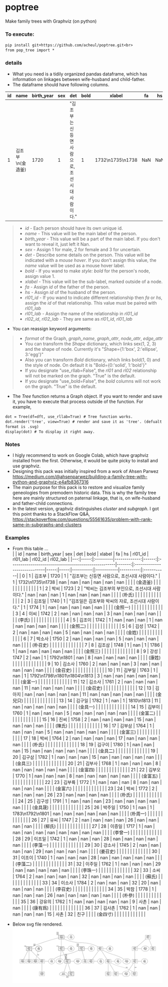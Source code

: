 # poptree
Make family trees with Graphviz (on python)
  
### To execute:
```
pip install git+https://github.com/acheul/poptree.git<br>
from pop_tree import *
```  

### details
* What you need is a tidily organized pandas dataframe, which has information on linkages between wife-husband and child-father.
* The dataframe should have following columns.  
  
|id|name|birth_year|sex|det|bold|xlabel|fa|hs|rl01_id|rl01_lab|rl02_id|rl02_lab|
|--|--|--|--|--|--|--|--|--|--|--|--|--|
|1|김조부\n(金造釜)|1720|1|"김조부는 신등면 사람으로, 조선시대 사람이다."|1|1732\n1735\n1738|NaN|NaN|NaN|NaN|NaN|NaN|  
  
> * *id* - Each person should have its own unique id.
> * *name* - This value will be the main label of the person.
> * *birth_year* - This value will be a part of the main label. If you don't want to reveal it, just left it Nan.
> * *sex* - Assign 1 for male, 2 for female and 3 for uncertain.
> * *det* - Describe some details on the person. This value will be indicated with a *mouse hover*. If you don't assign this value, the *name* value will be used as a mouse hover label.
> * *bold* - If you wand to make *style: bold* for the person's node, assign value 1.
> * *xlabel* - This value will be the sub-label, marked outside of a node.
> * *fa* - Assign *id* of the father of the person.
> * *hs* - Assign *id* of the husband of the person.
> * *rl01_id* - If you wand to indicate different relationship then *fa* or *hs*, assign the *id* of that relationship. This value must be paired with *rl01_lab*
> * *rl01_lab* - Assign the name of the relationship in *rl01_id*
> * *rl02_id*, *rl02_lab* - They are same as *rl01_id*, *rl01_lab*  
  
* You can reassign keyword arguments:
> * *format* of the Graph, *graph_name*, *graph_attr*, *node_attr*, *edge_attr*
> * You can transform the *Shape* dictionary, which links sex(1, 2, 3) and the shape of node. Currently it's "Shape={1:'box', 2:'ellipse', 3:'egg'}"
> * Also you can transform *Bold* dictionary, which links bold(1, 0) and the style of node. On default it is "Bold={0:'solid', 1:'bold'}"
> * If you designate "use_rllab=False", the *rl01* and *rl02* relationship will not be marked on the graph. "True" is the default.
> * If you designate "use_bold=False", the *bold* columns will not work on the graph. "True" is the default.

* The *Tree* function returns a Graph object. If you want to render and save it, you have to execute that process outside of the function. For example,
```
dot = Tree(df=dft, use_rllab=True) # Tree function works.
dot.render('tree', view=True) # render and save it as 'tree'. (defualt format is .svg)
display(dot) # To display it right away.
```
  
### Notes
* I higly recommend to work on Google Colab, which have graphviz installed from the first. Otherwise, it would be quite picky to install and use graphviz.  
* Designing this pack was initially inspired from a work of Ahsen Parwez https://medium.com/@ahsenparwez/building-a-family-tree-with-python-and-graphviz-e4afb8367316
* The main purpose for this pack is to restore and visualize family geneologies from premodern historic data. This is why the family tree here are mainly structured on paternal linkage, that is, on wife-husband and father-child connections.
* In the latest version, graphviz distinguishes *cluster* and *subgraph*. I got this point thanks to a StackFlow Q&A, https://stackoverflow.com/questions/55561635/problem-with-rank-same-in-subgraphs-and-clusters
  
### Examples
* From this table ...  
|    |   id | name     |   birth_year |   sex | det                                                 |   bold | xlabel                       |   fa |   hs |   rl01_id | rl01_lab   |   rl02_id | rl02_lab   |
|---:|-----:|:---------|-------------:|------:|:----------------------------------------------------|-------:|:-----------------------------|-----:|-----:|----------:|:-----------|----------:|:-----------|
|  0 |    1 | 김조부   |         1720 |     1 | "김조부는 신등면 사람으로, 조선시대 사람이다."      |      1 | 1732\n1735\n1738             |  nan |  nan |       nan | nan        |       nan | nan        |
|    |      | (金造釜) |              |       |                                                     |        |                              |      |      |           |            |           |            |
|  1 |    2 | 박씨     |         1723 |     2 | "박씨는 김조부의 부인으로, 조선시대 사람이다."      |    nan | nan                          |  nan |    1 |       nan | nan        |       nan | nan        |
|    |      | (朴氏)   |              |       |                                                     |        |                              |      |      |           |            |           |            |
|  2 |    3 | 김조일   |         1740 |     1 | "김조일은 김조부와 박씨의 자로, 조선시대 사람이다." |      1 | 1774                         |    1 |  nan |       nan | nan        |       nan | nan        |
|    |      | (金照一) |              |       |                                                     |        |                              |      |      |           |            |           |            |
|  3 |    4 | 이씨     |         1742 |     2 | nan                                                 |    nan | nan                          |  nan |    3 |       nan | nan        |       nan | nan        |
|    |      | (李氏)   |              |       |                                                     |        |                              |      |      |           |            |           |            |
|  4 |    5 | 김조이   |         1742 |     1 | nan                                                 |    nan | nan                          |    1 |  nan |       nan | nan        |       nan | nan        |
|    |      | (金照二) |              |       |                                                     |        |                              |      |      |           |            |           |            |
|  5 |    6 | 김성     |         1742 |     2 | nan                                                 |    nan | nan                          |  nan |    5 |       nan | nan        |       nan | nan        |
|    |      | (金姓)   |              |       |                                                     |        |                              |      |      |           |            |           |            |
|  6 |    7 | 박소사   |         1750 |     2 | nan                                                 |    nan | nan                          |  nan |    5 |       nan | nan        |       nan | nan        |
|    |      | (朴召史) |              |       |                                                     |        |                              |      |      |           |            |           |            |
|  7 |    8 | 김조삼   |         1748 |     1 | nan                                                 |      1 | 1786                         |    1 |  nan |       nan | nan        |       nan | nan        |
|    |      | (金照三) |              |       |                                                     |        |                              |      |      |           |            |           |            |
|  8 |    9 | 강성     |         1747 |     2 | nan                                                 |      1 | 1792\n1801                   |  nan |    8 |       nan | nan        |       nan | nan        |
|    |      | (康姓)   |              |       |                                                     |        |                              |      |      |           |            |           |            |
|  9 |   10 | 김소사   |         1760 |     2 | nan                                                 |    nan | nan                          |    3 |  nan |       nan | nan        |       nan | nan        |
|    |      | (金召史) |              |       |                                                     |        |                              |      |      |           |            |           |            |
| 10 |   11 | 김부일   |         1763 |     1 | nan                                                 |      1 | 1792\n1798\n1801\n1804\n1813 |    3 |  nan |       nan | nan        |       nan | nan        |
|    |      | (金富一) |              |       |                                                     |        |                              |      |      |           |            |           |            |
| 11 |   12 | 김소사   |         1761 |     2 | nan                                                 |    nan | nan                          |  nan |   11 |       nan | nan        |       nan | nan        |
|    |      | (金召史) |              |       |                                                     |        |                              |      |      |           |            |           |            |
| 12 |   13 | 김아지   |          nan |   nan | nan                                                 |    nan | nan                          |   11 |  nan |       nan | nan        |       nan | nan        |
|    |      | (金兒只) |              |       |                                                     |        |                              |      |      |           |            |           |            |
| 13 |   14 | 김구일   |         1782 |     1 | nan                                                 |      1 | 1810\n1813                   |   11 |  nan |       nan | nan        |       nan | nan        |
|    |      | (金具一) |              |       |                                                     |        |                              |      |      |           |            |           |            |
| 14 |   15 | 김부이   |         1760 |     1 | nan                                                 |    nan | nan                          |    5 |  nan |       nan | nan        |       nan | nan        |
|    |      | (金富二) |              |       |                                                     |        |                              |      |      |           |            |           |            |
| 15 |   16 | 진씨     |         1758 |     2 | nan                                                 |    nan | nan                          |  nan |   15 |       nan | nan        |       nan | nan        |
|    |      | (陳氏)   |              |       |                                                     |        |                              |      |      |           |            |           |            |
| 16 |   17 | 김부삼   |         1764 |     1 | nan                                                 |    nan | nan                          |    5 |  nan |       nan | nan        |       nan | nan        |
|    |      | (金富三) |              |       |                                                     |        |                              |      |      |           |            |           |            |
| 17 |   18 | 박씨     |         1764 |     2 | nan                                                 |    nan | nan                          |  nan |   17 |       nan | nan        |       nan | nan        |
|    |      | (朴氏)   |              |       |                                                     |        |                              |      |      |           |            |           |            |
| 18 |   19 | 김구이   |         1780 |     1 | nan                                                 |    nan | nan                          |   15 |  nan |       nan | nan        |       nan | nan        |
|    |      | (金具二) |              |       |                                                     |        |                              |      |      |           |            |           |            |
| 19 |   20 | 김구삼   |         1782 |     1 | nan                                                 |    nan | nan                          |   15 |  nan |       nan | nan        |       nan | nan        |
|    |      | (金具三) |              |       |                                                     |        |                              |      |      |           |            |           |            |
| 20 |   21 | 김부사   |         1768 |     1 | nan                                                 |    nan | nan                          |    8 |  nan |       nan | nan        |       nan | nan        |
|    |      | (金富四) |              |       |                                                     |        |                              |      |      |           |            |           |            |
| 21 |   22 | 김부오   |         1770 |     1 | nan                                                 |    nan | nan                          |    8 |  nan |       nan | nan        |       nan | nan        |
|    |      | (金富五) |              |       |                                                     |        |                              |      |      |           |            |           |            |
| 22 |   23 | 김부륙   |         1772 |     1 | nan                                                 |    nan | nan                          |    8 |  nan |       nan | nan        |       nan | nan        |
|    |      | (金富六) |              |       |                                                     |        |                              |      |      |           |            |           |            |
| 23 |   24 | 박씨     |         1772 |     2 | nan                                                 |    nan | nan                          |   26 |   23 |       nan | nan        |       nan | nan        |
|    |      | (朴氏)   |              |       |                                                     |        |                              |      |      |           |            |           |            |
| 24 |   25 | 김구성   |         1791 |     1 | nan                                                 |    nan | nan                          |   23 |  nan |       nan | nan        |       nan | nan        |
|    |      | (金具晟) |              |       |                                                     |        |                              |      |      |           |            |           |            |
| 25 |   26 | 박주일   |         1750 |     1 | nan                                                 |      1 | 1783\n1792\n1801             |  nan |  nan |       nan | nan        |       nan | nan        |
|    |      | (朴周一) |              |       |                                                     |        |                              |      |      |           |            |           |            |
| 26 |   27 | 유씨     |         1747 |     2 | nan                                                 |    nan | nan                          |  nan |   26 |       nan | nan        |       nan | nan        |
|    |      | (柳氏)   |              |       |                                                     |        |                              |      |      |           |            |           |            |
| 27 |   28 | 이증일   |         1717 |     1 | nan                                                 |    nan | nan                          |  nan |  nan |       nan | nan        |       nan | nan        |
|    |      | (李曾一) |              |       |                                                     |        |                              |      |      |           |            |           |            |
| 28 |   29 | 이조일   |         1742 |     1 | nan                                                 |    nan | nan                          |   28 |  nan |       nan | nan        |       nan | nan        |
|    |      | (李藻一) |              |       |                                                     |        |                              |      |      |           |            |           |            |
| 29 |   30 | 강소사   |         1745 |     2 | nan                                                 |    nan | nan                          |  nan |   29 |       nan | nan        |       nan | nan        |
|    |      | (姜召史) |              |       |                                                     |        |                              |      |      |           |            |           |            |
| 30 |   31 | 이조이   |         1740 |     1 | nan                                                 |    nan | nan                          |   28 |  nan |       nan | nan        |       nan | nan        |
|    |      | (李藻二) |              |       |                                                     |        |                              |      |      |           |            |           |            |
| 31 |   32 | 이주일   |         1762 |     1 | nan                                                 |    nan | nan                          |   29 |  nan |       nan | nan        |       nan | nan        |
|    |      | (李珠一) |              |       |                                                     |        |                              |      |      |           |            |           |            |
| 32 |   33 | 소씨     |         1764 |     2 | nan                                                 |    nan | nan                          |  nan |   32 |       nan | nan        |       nan | nan        |
|    |      | (蘇氏)   |              |       |                                                     |        |                              |      |      |           |            |           |            |
| 33 |   34 | 이소사   |         1784 |     2 | nan                                                 |    nan | nan                          |   32 |   20 |       nan | nan        |       nan | nan        |
|    |      | (李召史) |              |       |                                                     |        |                              |      |      |           |            |           |            |
| 34 |   35 | 박참     |         1778 |     1 | nan                                                 |    nan | nan                          |   26 |  nan |       nan | nan        |       nan | nan        |
|    |      | (朴參)   |              |       |                                                     |        |                              |      |      |           |            |           |            |
| 35 |   36 | 강유의   |         1762 |     1 | nan                                                 |    nan | nan                          |  nan |  nan |         9 | 사촌       |       nan | nan        |
|    |      | (康有爲) |              |       |                                                     |        |                              |      |      |           |            |           |            |
| 36 |   37 | 김사촌   |         1762 |     1 | nan                                                 |    nan | nan                          |  nan |  nan |        15 | 사촌       |        32 | 친구       |
|    |      | (金四寸) |              |       |                                                     |        |                              |      |      |           |            |           |            |
  
* Below svg file rendered.
![treexample](./image/treexample.svg)
